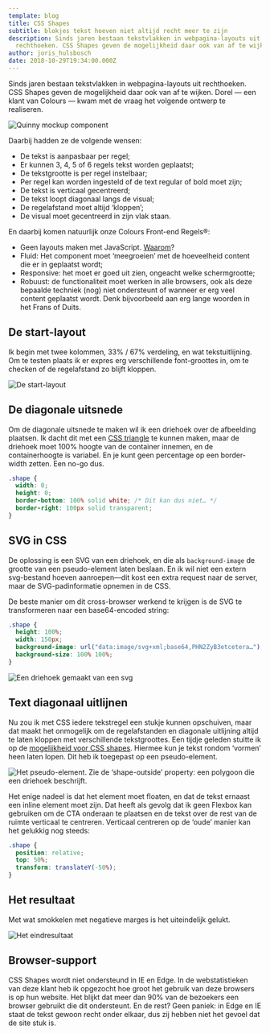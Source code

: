 ```yaml
---
template: blog
title: CSS Shapes
subtitle: blokjes tekst hoeven niet altijd recht meer te zijn
description: Sinds jaren bestaan tekstvlakken in webpagina-layouts uit
  rechthoeken. CSS Shapes geven de mogelijkheid daar ook van af te wijken.
author: joris_hulsbosch
date: 2018-10-29T19:34:00.000Z
---
```

Sinds jaren bestaan tekstvlakken in webpagina-layouts uit rechthoeken. CSS
Shapes geven de mogelijkheid daar ook van af te wijken. Dorel — een klant van
Colours — kwam met de vraag het volgende ontwerp te realiseren.

![Quinny mockup component](blog/ZappXWebsiteMockups.png "Quinny mockup component")

Daarbij hadden ze de volgende wensen:

* De tekst is aanpasbaar per regel;
* Er kunnen 3, 4, 5 of 6 regels tekst worden geplaatst;
* De tekstgrootte is per regel instelbaar;
* Per regel kan worden ingesteld of de text regular of bold moet zijn;
* De tekst is verticaal gecentreerd;
* De tekst loopt diagonaal langs de visual;
* De regelafstand moet altijd ‘kloppen’;
* De visual moet gecentreerd in zijn vlak staan.

En daarbij komen natuurlijk onze Colours Front-end Regels®:

* Geen layouts maken met JavaScript. [Waarom](https://kryogenix.org/code/browser/everyonehasjs.html)?
* Fluid: Het component moet ‘meegroeien’ met de hoeveelheid content die er in geplaatst wordt;
* Responsive: het moet er goed uit zien, ongeacht welke schermgrootte;
* Robuust: de functionaliteit moet werken in alle browsers, ook als deze bepaalde techniek (nog) niet ondersteunt of wanneer er erg veel content geplaatst wordt. Denk bijvoorbeeld aan erg lange woorden in het Frans of Duits.

## De start-layout

Ik begin met twee kolommen, 33% /  67% verdeling, en wat tekstuitlijning. Om te testen plaats ik er expres erg verschillende font-groottes in, om te checken of de regelafstand zo blijft kloppen.

![De start-layout](blog/start-layout.png)

## De diagonale uitsnede

Om de diagonale uitsnede te maken wil ik een driehoek over de afbeelding plaatsen. Ik dacht dit met een [CSS triangle](https://css-tricks.com/examples/ShapesOfCSS/) te kunnen maken, maar de driehoek moet 100% hoogte van de container innemen, en de containerhoogte is variabel. En je kunt geen percentage op een border-width zetten. Een no-go dus.

```css
.shape {
  width: 0;
  height: 0;
  border-bottom: 100% solid white; /* Dit kan dus niet… */
  border-right: 100px solid transparent;
}
```

## SVG in CSS

De oplossing is een SVG van een driehoek, en die als `background-image` de grootte van een pseudo-element laten beslaan. En ik wil niet een extern svg-bestand hoeven aanroepen—dit kost een extra request naar de server, maar de SVG-padinformatie opnemen in de CSS.

De beste manier om dit cross-browser werkend te krijgen is de SVG te transformeren naar een base64-encoded string:

```css
.shape {
  height: 100%;
  width: 150px;
  background-image: url("data:image/svg+xml;base64,PHN2ZyB3etcetera…");
  background-size: 100% 100%;
}
```

![Een driehoek gemaakt van een svg](blog/pasted-image-15.png "Een driehoek gemaakt van een svg")

## Text diagonaal uitlijnen

Nu zou ik met CSS iedere tekstregel een stukje kunnen opschuiven, maar dat maakt het onmogelijk om de regelafstanden en diagonale uitlijning altijd te laten kloppen met verschillende tekstgroottes. Een tijdje geleden stuitte ik op de [mogelijkheid voor CSS shapes](https://alistapart.com/article/css-shapes-101). Hiermee kun je tekst rondom ‘vormen’ heen laten lopen. Dit heb ik toegepast op een pseudo-element.

![Het pseudo-element. Zie de ‘shape-outside’ property: een polygoon die een driehoek beschrijft.](blog/pasted-image-17.png "Het pseudo-element. Zie de ‘shape-outside’ property: een polygoon die een driehoek beschrijft.")

Het enige nadeel is dat het element moet floaten, en dat de tekst ernaast een inline element moet zijn. Dat heeft als gevolg dat ik geen Flexbox kan gebruiken om de CTA onderaan te plaatsen en de tekst over de rest van de ruimte verticaal te centreren. Verticaal centreren op de ‘oude’ manier kan het gelukkig nog steeds:

```css
.shape {
  position: relative;
  top: 50%;
  transform: translateY(-50%);
}
```

## Het resultaat

Met wat smokkelen met negatieve marges is het uiteindelijk gelukt.

![Het eindresultaat](blog/pasted-image-19.png "Het eindresultaat")

## Browser-support

CSS Shapes wordt niet ondersteund in IE en Edge. In de webstatistieken van deze klant heb ik opgezocht hoe groot het gebruik van deze browsers is op hun website. Het blijkt dat meer dan 90% van de bezoekers een browser gebruikt die dit ondersteunt. En de rest? Geen paniek: in Edge en IE staat de tekst gewoon recht onder elkaar, dus zij hebben niet het gevoel dat de site stuk is.